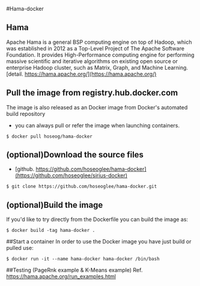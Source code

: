 #Hama-docker

## Hama
Apache Hama is a general BSP computing engine on top of Hadoop, which was established in 2012 as a Top-Level Project of The Apache Software Foundation. It provides High-Performance computing engine for performing massive scientific and iterative algorithms on existing open source or enterprise Hadoop cluster, such as Matrix, Graph, and Machine Learning.[detail. https://hama.apache.org/](https://hama.apache.org/) 

## Pull the image from registry.hub.docker.com
The image is also released as an Docker image from Docker's automated build repository 
- you can always pull or refer the image when launching containers.
```
$ docker pull hoseog/hama-docker
```

## (optional)Download the source files
* [github. https://github.com/hoseoglee/hama-docker](https://github.com/hoseoglee/sirius-docker)
```
$ git clone https://github.com/hoseoglee/hama-docker.git
```

## (optional)Build the image
If you'd like to try directly from the Dockerfile you can build the image as:
```
$ docker build -tag hama-docker .
```

##Start a container
In order to use the Docker image you have just build or pulled use:
```
$ docker run -it --name hama-docker hama-docker /bin/bash
```

##Testing (PageRnk example & K-Means example)
Ref. https://hama.apache.org/run_examples.html
